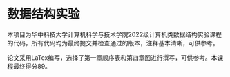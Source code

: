 # 数据结构实验
本项目为华中科技大学计算机科学与技术学院2022级计算机类数据结构实验课程的代码，所有代码均为最终提交并检查通过的版本，注释基本清晰，可供参考。

论文采用LaTex编写，选择了第一章顺序表和第四章图进行撰写，可供参考。本课程最终得分89。
